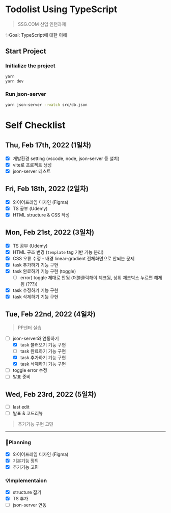 # Todolist Using TypeScript

> SSG.COM 신입 인턴과제

✨Goal: TypeScript에 대한 이해

## Start Project

### Initialize the project

```bash
yarn
yarn dev
```

### Run json-server

```bash
yarn json-server --watch src/db.json
```

# Self Checklist

## Thu, Feb 17th, 2022 (1일차)

- [x] 개발환경 setting (vscode, node, json-server 등 설치)
- [x] vite로 프로젝트 생성
- [x] json-server 테스트

## Fri, Feb 18th, 2022 (2일차)

- [x] 와이어프레임 디자인 (Figma)
- [x] TS 공부 (Udemy)
- [x] HTML structure & CSS 작성

## Mon, Feb 21st, 2022 (3일차)

- [x] TS 공부 (Udemy)
- [x] HTML 구조 변경 (`template` tag 기반 기능 분리)
- [x] CSS 오류 수정 - 배경 linear-gradient 전체화면으로 안되는 문제
- [x] task 추가하기 기능 구현
- [x] task 완료하기 기능 구현 (toggle)
  - [ ] error) toggle 제대로 안됨 (더블클릭해야 체크됨, 상위 체크박스 누르면 해제됨 (???))
- [x] task 수정하기 기능 구현
- [x] task 삭제하기 기능 구현

## Tue, Feb 22nd, 2022 (4일차)

> PP센터 실습

- [ ] json-server와 연동하기
  - [x] task 불러오기 기능 구현
  - [ ] task 완료하기 기능 구현
  - [x] task 추가하기 기능 구현
  - [x] task 삭제하기 기능 구현
- [ ] toggle error 수정
- [ ] 발표 준비

## Wed, Feb 23rd, 2022 (5일차)

- [ ] last edit
- [ ] 발표 & 코드리뷰

> 추가기능 구현 고민

---

### 📃Planning

- [x] 와이어프레임 디자인 (Figma)
- [x] 기본기능 정의
- [x] 추가기능 고민

### 💡Implementaion

- [x] structure 잡기
- [x] TS 추가
- [ ] json-server 연동
